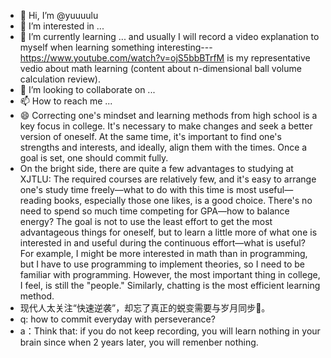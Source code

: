 - 👋 Hi, I’m @yuuuulu
- 👀 I’m interested in ...
- 🌱 I’m currently learning ... and usually I will record a video explanation to myself when learning something interesting--- https://www.youtube.com/watch?v=ojS5bbBTrfM is my representative vedio about math learning (content about n-dimensional ball volume calculation review). 
- 💞️ I’m looking to collaborate on ...
- 📫 How to reach me ...
- 😄 Correcting one's mindset and learning methods from high school is a key focus in college. It's necessary to make changes and seek a better version of oneself. At the same time, it's important to find one's strengths and interests, and ideally, align them with the times. Once a goal is set, one should commit fully.
- On the bright side, there are quite a few advantages to studying at XJTLU: The required courses are relatively few, and it's easy to arrange one's study time freely—what to do with this time is most useful—reading books, especially those one likes, is a good choice. There's no need to spend so much time competing for GPA—how to balance energy? The goal is not to use the least effort to get the most advantageous things for oneself, but to learn a little more of what one is interested in and useful during the continuous effort—what is useful? For example, I might be more interested in math than in programming, but I have to use programming to implement theories, so I need to be familiar with programming. However, the most important thing in college, I feel, is still the "people." Similarly, chatting is the most efficient learning method.
-  现代人太关注“快速逆袭”，却忘了真正的蜕变需要与岁月同步💪。
-  q: how to commit everyday with perseverance?
-  a：Think that: if you do not keep recording, you will learn nothing in your brain since when 2 years later, you will remenber nothing.


<!---
yuuuulu/yuuuulu is a ✨ special ✨ repository because its `README.md` (this file) appears on your GitHub profile.
You can click the Preview link to take a look at your changes.
--->
